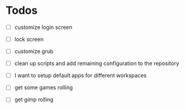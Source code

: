 # Todos

- [ ] customize login screen
- [ ] lock screen
- [ ] customize grub
- [ ] clean up scripts and add remaining configuration to the repository
- [ ] I want to setup default apps for different workspaces
- [ ] get some games rolling

- [ ] get gimp rolling

